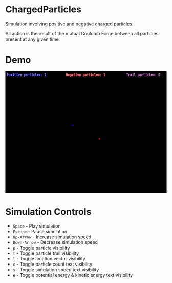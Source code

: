 # ChargedParticles
Simulation involving positive and negative charged particles.

All action is the result of the mutual Coulomb Force between all particles present at any given time.

# Demo
![Demo GIF](media/example_small.gif)

# Simulation Controls
- `Space` - Play simulation
- `Escape` - Pause simulation
- `Up-Arrow` - Increase simulation speed
- `Down-Arrow` - Decrease simulation speed
- `p` - Toggle particle visibility
- `t` - Toggle particle trail visibility
- `l` - Toggle location vector visibility
- `c` - Toggle particle count text visibility
- `s` - Toggle simulation speed text visibility
- `e` - Toggle potential energy & kinetic energy text visibility

